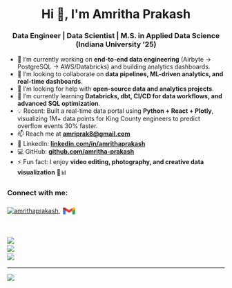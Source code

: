 <link href="https://cdn.jsdelivr.net/npm/bootstrap@5.3.3/dist/css/bootstrap.min.css" rel="stylesheet" integrity="sha384-QWTKZyjpPEjISv5WaRU9OFeRpok6YctnYmDr5pNlyT2bRjXh0JMhjY6hW+ALEwIH" crossorigin="anonymous">

<h1 align="center">Hi 👋, I'm Amritha Prakash</h1>
<h3 align="center">Data Engineer | Data Scientist | M.S. in Applied Data Science (Indiana University ’25)</h3>

- 🔭 I’m currently working on **end-to-end data engineering** (Airbyte → PostgreSQL → AWS/Databricks) and building analytics dashboards.
- 👯 I’m looking to collaborate on **data pipelines, ML-driven analytics, and real-time dashboards**.
- 🤝 I’m looking for help with **open-source data and analytics projects**.
- 🌱 I’m currently learning **Databricks, dbt, CI/CD for data workflows, and advanced SQL optimization**.
- 💡 Recent: Built a real-time data portal using **Python + React + Plotly**, visualizing 1M+ data points for King County engineers to predict overflow events 30% faster.
- 📫 Reach me at **<a href="mailto:amriprak8@gmail.com">amriprak8@gmail.com</a>**
- 🔗 LinkedIn: **<a href="https://www.linkedin.com/in/amrithaprakash" target="_blank">linkedin.com/in/amrithaprakash</a>**
- 💻 GitHub: **<a href="https://github.com/amritha-prakash" target="_blank">github.com/amritha-prakash</a>**
- ⚡ Fun fact: I enjoy **video editing, photography, and creative data visualization** 🎥📊

<h3 align="left">Connect with me:</h3>
<p align="left">
  <a href="https://www.linkedin.com/in/amrithaprakash" target="blank">
    <img align="center" src="https://raw.githubusercontent.com/rahuldkjain/github-profile-readme-generator/master/src/images/icons/Social/linked-in-alt.svg" alt="amrithaprakash" height="30" width="40" />
  </a>
  <a href="mailto:amriprak8@gmail.com" target="blank">
    <img align="center" src="https://raw.githubusercontent.com/edent/SuperTinyIcons/master/images/svg/gmail.svg" alt="email" height="30" width="40" />
  </a>
</p>



<br/>
<p>
  <img src="https://github-readme-stats.vercel.app/api?username=amritha-prakash&theme=dark&hide_border=false&include_all_commits=false&count_private=false" />
  <br/>
  <img src="https://github-readme-streak-stats.herokuapp.com/?user=amritha-prakash&theme=dark&hide_border=false" />
  <br/>
  <img src="https://github-readme-stats.vercel.app/api/top-langs/?username=amritha-prakash&theme=dark&hide_border=false&include_all_commits=false&count_private=false&layout=compact" />
</p>

---
<a href="https://visitcount.itsvg.in">
  <img src="https://visitcount.itsvg.in/api?id=amritha-prakash&icon=0&color=0" />
</a>
